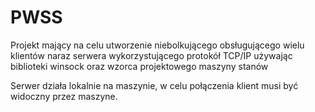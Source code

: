 # PWSS

Projekt mający na celu utworzenie niebolkującego obsługującego wielu klientów naraz serwera wykorzystującego protokół TCP/IP używając biblioteki winsock oraz wzorca projektowego maszyny stanów

Serwer działa lokalnie na maszynie, w celu połączenia klient musi być widoczny przez maszyne.
